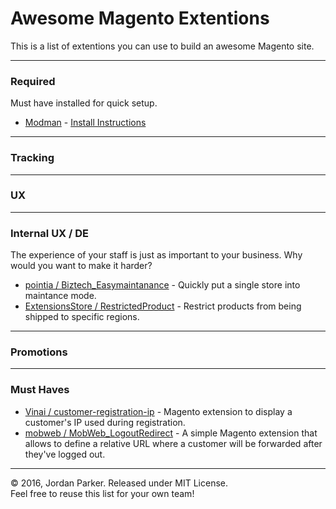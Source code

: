 # Awesome Magento Extentions

This is a list of extentions you can use to build an awesome Magento site.

----

### Required
Must have installed for quick setup.

- [Modman](https://github.com/colinmollenhour/modman) - [Install Instructions](https://github.com/colinmollenhour/modman#installation)

----

### Tracking


----

### UX


----

### Internal UX / DE
The experience of your staff is just as important to your business. Why would you want to make it harder?

- [pointia / Biztech_Easymaintanance](https://github.com/pointia/Biztech_Easymaintanance) - Quickly put a single store into maintance mode.
- [ExtensionsStore / RestrictedProduct](https://github.com/ExtensionsStore/RestrictedProduct) - Restrict products from being shipped to specific regions.


----

### Promotions


----

### Must Haves

- [Vinai / customer-registration-ip](https://github.com/Vinai/customer-registration-ip) - Magento extension to display a customer's IP used during registration.
- [mobweb / MobWeb_LogoutRedirect](https://github.com/mobweb/MobWeb_LogoutRedirect) - A simple Magento extension that allows to define a relative URL where a customer will be forwarded after they've logged out.



----

:copyright: 2016, Jordan Parker. Released under MIT License.<br>
Feel free to reuse this list for your own team!
